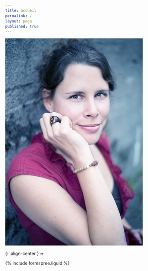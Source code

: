 ```yaml
---
title: accueil
permalink: /
layout: page
published: true
---
```


![Lætitia Stucki](./images/photos-site-low-res/laetitia-stucki.jpg)

{: .align-center }
❧

{% include formspree.liquid %}
